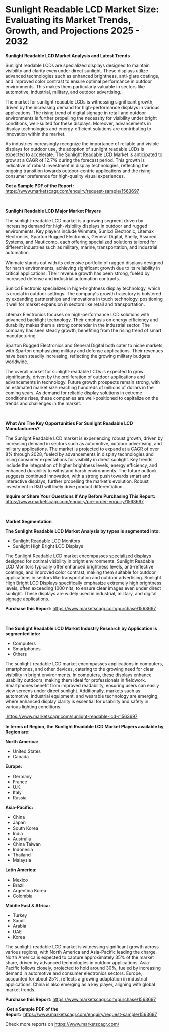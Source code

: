 <p><h1>Sunlight Readable LCD Market Size: Evaluating its Market Trends, Growth, and Projections 2025 - 2032</h1></p><p><strong>Sunlight Readable LCD Market Analysis and Latest Trends</strong></p>
<p><p>Sunlight readable LCDs are specialized displays designed to maintain visibility and clarity even under direct sunlight. These displays utilize advanced technologies such as enhanced brightness, anti-glare coatings, and improved color contrast to ensure optimal performance in outdoor environments. This makes them particularly valuable in sectors like automotive, industrial, military, and outdoor advertising.</p><p>The market for sunlight readable LCDs is witnessing significant growth, driven by the increasing demand for high-performance displays in various applications. The rising trend of digital signage in retail and outdoor environments is further propelling the necessity for visibility under bright conditions, well-suited for these displays. Moreover, advancements in display technologies and energy-efficient solutions are contributing to innovation within the market.</p><p>As industries increasingly recognize the importance of reliable and visible displays for outdoor use, the adoption of sunlight readable LCDs is expected to accelerate. The Sunlight Readable LCD Market is anticipated to grow at a CAGR of 12.7% during the forecast period. This growth is indicative of robust investment in display technologies, reflecting the ongoing transition towards outdoor-centric applications and the rising consumer preference for high-quality visual experiences.</p></p>
<p><strong>Get a Sample PDF of the Report:&nbsp;</strong> <a href="https://www.marketscagr.com/enquiry/request-sample/1563697?utm_campaign=1836&utm_medium=2&utm_source=Github&utm_content=ia&utm_term=11022025&utm_id=sunlight-readable-lcd">https://www.marketscagr.com/enquiry/request-sample/1563697</a></p>
<p>&nbsp;</p>
<p><strong>Sunlight Readable LCD Major Market Players</strong></p>
<p><p>The sunlight-readable LCD market is a growing segment driven by increasing demand for high-visibility displays in outdoor and rugged environments. Key players include Winmate, Sunlcd Electronic, Litemax Electronics, Sparton Rugged Electronics, General Digital, Shelly, Assured Systems, and Nauticomp, each offering specialized solutions tailored for different industries such as military, marine, transportation, and industrial automation.</p><p>Winmate stands out with its extensive portfolio of rugged displays designed for harsh environments, achieving significant growth due to its reliability in critical applications. Their revenue growth has been strong, fueled by increased defense and industrial automation contracts.</p><p>Sunlcd Electronic specializes in high-brightness display technology, which is crucial in outdoor settings. The company's growth trajectory is bolstered by expanding partnerships and innovations in touch technology, positioning it well for market expansion in sectors like retail and transportation.</p><p>Litemax Electronics focuses on high-performance LCD solutions with advanced backlight technology. Their emphasis on energy efficiency and durability makes them a strong contender in the industrial sector. The company has seen steady growth, benefiting from the rising trend of smart manufacturing.</p><p>Sparton Rugged Electronics and General Digital both cater to niche markets, with Sparton emphasizing military and defense applications. Their revenues have been steadily increasing, reflecting the growing military budgets worldwide.</p><p>The overall market for sunlight-readable LCDs is expected to grow significantly, driven by the proliferation of outdoor applications and advancements in technology. Future growth prospects remain strong, with an estimated market size reaching hundreds of millions of dollars in the coming years. As demand for reliable display solutions in extreme conditions rises, these companies are well-positioned to capitalize on the trends and challenges in the market.</p></p>
<p>&nbsp;</p>
<p><strong>What Are The Key Opportunities For Sunlight Readable LCD Manufacturers?</strong></p>
<p><p>The Sunlight Readable LCD market is experiencing robust growth, driven by increasing demand in sectors such as automotive, outdoor advertising, and military applications. The market is projected to expand at a CAGR of over 8% through 2028, fueled by advancements in display technologies and rising consumer expectations for visibility in direct sunlight. Key trends include the integration of higher brightness levels, energy efficiency, and enhanced durability to withstand harsh environments. The future outlook suggests continued innovation, with a strong push towards smart and interactive displays, further propelling the market's evolution. Robust investment in R&D will likely drive product differentiation.</p></p>
<p><strong>Inquire or Share Your Questions If Any Before Purchasing This Report:</strong> <a href="https://www.marketscagr.com/enquiry/pre-order-enquiry/1563697?utm_campaign=1836&utm_medium=2&utm_source=Github&utm_content=ia&utm_term=11022025&utm_id=sunlight-readable-lcd">https://www.marketscagr.com/enquiry/pre-order-enquiry/1563697</a></p>
<p>&nbsp;</p>
<p><strong>Market Segmentation</strong></p>
<p><strong>The Sunlight Readable LCD Market Analysis by types is segmented into:</strong></p>
<p><ul><li>Sunlight Readable LCD Monitors</li><li>Sunlight High Bright LCD Displays</li></ul></p>
<p><p>The Sunlight Readable LCD market encompasses specialized displays designed for optimal visibility in bright environments. Sunlight Readable LCD Monitors typically offer enhanced brightness levels, anti-reflective coatings, and improved color contrast, making them suitable for outdoor applications in sectors like transportation and outdoor advertising. Sunlight High Bright LCD Displays specifically emphasize extremely high brightness levels, often exceeding 1000 nits, to ensure clear images even under direct sunlight. These displays are widely used in industrial, military, and digital signage applications.</p></p>
<p><strong>Purchase this Report:&nbsp;</strong><a href="https://www.marketscagr.com/purchase/1563697?utm_campaign=1836&utm_medium=2&utm_source=Github&utm_content=ia&utm_term=11022025&utm_id=sunlight-readable-lcd">https://www.marketscagr.com/purchase/1563697</a></p>
<p>&nbsp;</p>
<p><strong>The Sunlight Readable LCD Market Industry Research by Application is segmented into:</strong></p>
<p><ul><li>Computers</li><li>Smartphones</li><li>Others</li></ul></p>
<p><p>The sunlight-readable LCD market encompasses applications in computers, smartphones, and other devices, catering to the growing need for clear visibility in bright environments. In computers, these displays enhance usability outdoors, making them ideal for professionals in fieldwork. Smartphones benefit from improved readability, ensuring users can easily view screens under direct sunlight. Additionally, markets such as automotive, industrial equipment, and wearable technology are emerging, where enhanced display clarity is essential for usability and safety in various lighting conditions.</p></p>
<p><a href="https://www.marketscagr.com/sunlight-readable-lcd-r1563697?utm_campaign=1836&utm_medium=2&utm_source=Github&utm_content=ia&utm_term=11022025&utm_id=sunlight-readable-lcd">&nbsp;https://www.marketscagr.com/sunlight-readable-lcd-r1563697</a></p>
<p><strong>In terms of Region, the Sunlight Readable LCD Market Players available by Region are:</strong></p>
<p>
    <p> <strong> North America: </strong>
        <ul>
            <li>United States</li>
            <li>Canada</li>
        </ul>
        </p> 
    <p> <strong> Europe: </strong>
        <ul>
            <li>Germany</li>
            <li>France</li>
            <li>U.K.</li>
            <li>Italy</li>
            <li>Russia</li>
        </ul>
        </p> 
    <p> <strong> Asia-Pacific: </strong>
        <ul>
            <li>China</li>
            <li>Japan</li>
            <li>South Korea</li>
            <li>India</li>
            <li>Australia</li>
            <li>China Taiwan</li>
            <li>Indonesia</li>
            <li>Thailand</li>
            <li>Malaysia</li>
        </ul>
        </p> 
    <p> <strong> Latin America: </strong>
        <ul>
            <li>Mexico</li>
            <li>Brazil</li>
            <li>Argentina Korea</li>
            <li>Colombia</li>
        </ul>
        </p> 
    <p> <strong> Middle East & Africa: </strong>
        <ul>
            <li>Turkey</li>
            <li>Saudi</li>
            <li>Arabia</li>
            <li>UAE</li>
            <li>Korea</li>
        </ul>
    </p>
    </p>
<p><p>The sunlight-readable LCD market is witnessing significant growth across various regions, with North America and Asia-Pacific leading the charge. North America is expected to capture approximately 35% of the market share, driven by advanced technologies in outdoor applications. Asia-Pacific follows closely, projected to hold around 30%, fueled by increasing demand in automotive and consumer electronics sectors. Europe, accounted for about 25%, reflects a growing adaptation in industrial applications. China is also emerging as a key player, aligning with global market trends.</p></p>
<p><strong>Purchase this Report: </strong><a href="https://www.marketscagr.com/purchase/1563697?utm_campaign=1836&utm_medium=2&utm_source=Github&utm_content=ia&utm_term=11022025&utm_id=sunlight-readable-lcd">https://www.marketscagr.com/purchase/1563697</a></p>
<p>&nbsp;<strong>Get a Sample PDF of the Report:&nbsp;&nbsp;</strong><a href="https://www.marketscagr.com/enquiry/request-sample/1563697?utm_campaign=1836&utm_medium=2&utm_source=Github&utm_content=ia&utm_term=11022025&utm_id=sunlight-readable-lcd">https://www.marketscagr.com/enquiry/request-sample/1563697</a></p>
<p><strong></strong></p>
<p>Check more reports on <a href="https://www.marketscagr.com/?utm_campaign=1836&utm_medium=2&utm_source=Github&utm_content=ia&utm_term=11022025&utm_id=sunlight-readable-lcd">https://www.marketscagr.com/</a></p>